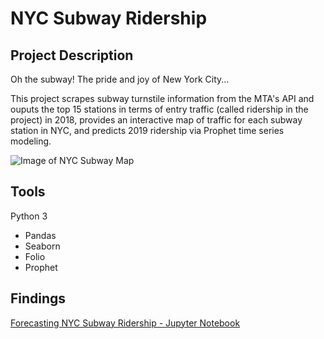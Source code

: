 # **NYC Subway Ridership**

## Project Description
Oh the subway! The pride and joy of New York City...

This project scrapes subway turnstile information from the MTA's API and ouputs the top 15 stations in terms of entry traffic (called ridership in the project) in 2018, provides an interactive map of traffic for each subway station in NYC, and predicts 2019 ridership via Prophet time series modeling.

![Image of NYC Subway Map](https://github.com/cartney06/Data-Science-Projects/tree/master/NYC%20Subway%20Ridership/images/map.png)

## Tools
Python 3
- Pandas
- Seaborn
- Folio
- Prophet

## Findings
[Forecasting NYC Subway Ridership - Jupyter Notebook](https://github.com/cartney06/Data-Science-Projects/blob/master/NYC%20Subway%20Ridership/NYC%20Subway%20Forecast.ipynb) 
